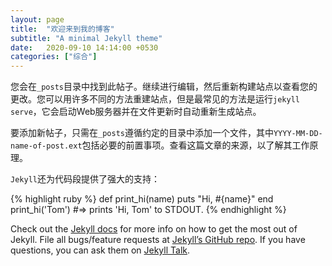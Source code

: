 ```yaml
---
layout: page
title:  "欢迎来到我的博客"
subtitle: "A minimal Jekyll theme"
date:   2020-09-10 14:14:00 +0530
categories: ["综合"]
---
```

您会在`_posts`目录中找到此帖子。继续进行编辑，然后重新构建站点以查看您的更改。您可以用许多不同的方法重建站点，但是最常见的方法是运行`jekyll serve`，它会启动Web服务器并在文件更新时自动重新生成站点。

要添加新帖子，只需在`_posts`遵循约定的目录中添加一个文件，其中`YYYY-MM-DD-name-of-post.ext`包括必要的前置事项。查看这篇文章的来源，以了解其工作原理。

`Jekyll`还为代码段提供了强大的支持：

{% highlight ruby %}
def print_hi(name)
  puts "Hi, #{name}"
end
print_hi('Tom')
#=> prints 'Hi, Tom' to STDOUT.
{% endhighlight %}

Check out the [Jekyll docs][jekyll-docs] for more info on how to get the most out of Jekyll. File all bugs/feature requests at [Jekyll’s GitHub repo][jekyll-gh]. If you have questions, you can ask them on [Jekyll Talk][jekyll-talk].

[jekyll-docs]: http://jekyllrb.com/docs/home
[jekyll-gh]:   https://github.com/jekyll/jekyll
[jekyll-talk]: https://talk.jekyllrb.com/
